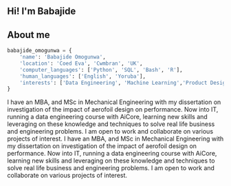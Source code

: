  ## Hi! I'm Babajide
 
## About me

```python
babajide_omogunwa = {
    'name': 'Babajide Omogunwa',
    'location': 'Coed Eva', 'Cwmbran', 'UK',
    'computer_languages': ['Python', 'SQL', 'Bash', 'R'],
    'human_languages': ['English', 'Yoruba'],
    'interests': ['Data Engineering', 'Machine Learning','Product Design', 'Product Testing', 'Cloud Computing', 'Engineering', 'Simulation', 'Car Design', 'Aerofoil Design']
}
```

I have an MBA, and MSc in Mechanical Engineering with my dissertation on investigation of the impact of aerofoil design on performance. Now into IT, running a data engineering course with AiCore, learning new skills and leveraging on these knowledge and techniques to solve real life business and engineering problems. I am open to work and collaborate on various projects of interest. 
I have an MBA, and MSc in Mechanical Engineering with my dissertation on investigation of the impact of aerofoil design on performance. Now into IT, running a data engineering course with AiCore, learning new skills and leveraging on these knowledge and techniques to solve real life business and engineering problems. I am open to work and collaborate on various projects of interest. 

